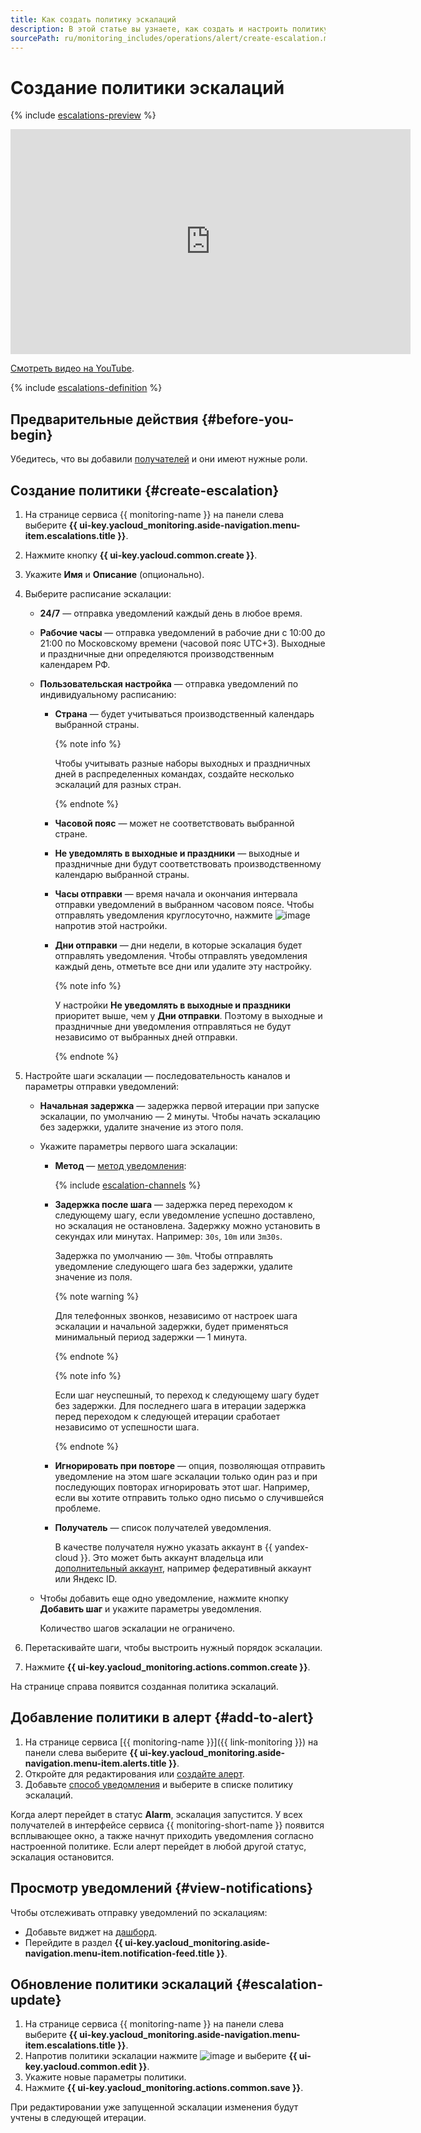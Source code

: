 ```yaml
---
title: Как создать политику эскалаций
description: В этой статье вы узнаете, как создать и настроить политику эскалаций для своевременного оповещения пользователей о критических событиях.
sourcePath: ru/monitoring_includes/operations/alert/create-escalation.md
---
```


# Создание политики эскалаций

{% include [escalations-preview](../../../_includes/monitoring/escalations-preview.md) %}


<iframe width="640" height="360" src="https://runtime.strm.yandex.ru/player/video/vplvwouze3np3m4t5rkb?autoplay=0&mute=0" allow="autoplay; fullscreen; picture-in-picture; encrypted-media" frameborder="0" scrolling="no"></iframe>

[Смотреть видео на YouTube](https://www.youtube.com/watch?v=iAGfn-I0CtY).



{% include [escalations-definition](../../../_includes/monitoring/escalation-definition.md) %}

## Предварительные действия {#before-you-begin}

Убедитесь, что вы добавили [получателей](../../concepts/alerting/notification-channel.md#channel-parameters) и они имеют нужные роли.

## Создание политики {#create-escalation}

1. На странице сервиса {{ monitoring-name }} на панели слева выберите **{{ ui-key.yacloud_monitoring.aside-navigation.menu-item.escalations.title }}**.
1. Нажмите кнопку **{{ ui-key.yacloud.common.create }}**.
1. Укажите **Имя** и **Описание** (опционально).

1. Выберите расписание эскалации:
 
   * **24/7** — отправка уведомлений каждый день в любое время.

   * **Рабочие часы** — отправка уведомлений в рабочие дни с 10:00 до 21:00 по Московскому времени (часовой пояс UTC+3). Выходные и праздничные дни определяются производственным календарем РФ.

   * **Пользовательская настройка** — отправка уведомлений по индивидуальному расписанию:

      * **Страна** — будет учитываться производственный календарь выбранной страны.

        {% note info %}

        Чтобы учитывать разные наборы выходных и праздничных дней в распределенных командах, создайте несколько эскалаций для разных стран.

        {% endnote %}

      * **Часовой пояс** — может не соответствовать выбранной стране.
      * **Не уведомлять в выходные и праздники** — выходные и праздничные дни будут соответствовать производственному календарю выбранной страны.
      * **Часы отправки** — время начала и окончания интервала отправки уведомлений в выбранном часовом поясе. Чтобы отправлять уведомления круглосуточно, нажмите ![image](../../../_assets/console-icons/xmark.svg) напротив этой настройки.
      * **Дни отправки** — дни недели, в которые эскалация будет отправлять уведомления. Чтобы отправлять уведомления каждый день, отметьте все дни или удалите эту настройку.

        {% note info %}

        У настройки **Не уведомлять в выходные и праздники** приоритет выше, чем у **Дни отправки**. Поэтому в выходные и праздничные дни уведомления отправляться не будут независимо от выбранных дней отправки.

        {% endnote %}

1. Настройте шаги эскалации — последовательность каналов и параметры отправки уведомлений:

    * **Начальная задержка** — задержка первой итерации при запуске эскалации, по умолчанию — 2 минуты. Чтобы начать эскалацию без задержки, удалите значение из этого поля.
    * Укажите параметры первого шага эскалации: 
      * **Метод** — [метод уведомления](../../concepts/alerting/notification-channel.md#channel-parameters):
       
          {% include [escalation-channels](../../../_includes/monitoring/escalation-channels.md) %}

      * **Задержка после шага** — задержка перед переходом к следующему шагу, если уведомление успешно доставлено, но эскалация не остановлена. Задержку можно установить в секундах или минутах. Например: `30s`, `10m` или `3m30s`.
      
        Задержка по умолчанию — `30m`. Чтобы отправлять уведомление следующего шага без задержки, удалите значение из поля.

        {% note warning %}

        Для телефонных звонков, независимо от настроек шага эскалации и начальной задержки, будет применяться минимальный период задержки — 1 минута.

        {% endnote %}

        {% note info %}

        Если шаг неуспешный, то переход к следующему шагу будет без задержки. Для последнего шага в итерации задержка перед переходом к следующей итерации сработает независимо от успешности шага.

        {% endnote %}

      * **Игнорировать при повторе** — опция, позволяющая отправить уведомление на этом шаге эскалации только один раз и при последующих повторах игнорировать этот шаг. Например, если вы хотите отправить только одно письмо о случившейся проблеме.
      * **Получатель** — список получателей уведомления.
        
        В качестве получателя нужно указать аккаунт в {{ yandex-cloud }}. Это может быть аккаунт владельца или [дополнительный аккаунт](../../../iam/concepts/users/accounts.md), например федеративный аккаунт или Яндекс ID.
    * Чтобы добавить еще одно уведомление, нажмите кнопку **Добавить шаг** и укажите параметры уведомления.
        
      Количество шагов эскалации не ограничено.

1. Перетаскивайте шаги, чтобы выстроить нужный порядок эскалации.
1. Нажмите **{{ ui-key.yacloud_monitoring.actions.common.create }}**.

На странице справа появится созданная политика эскалаций.

## Добавление политики в алерт {#add-to-alert}

1. На странице сервиса [{{ monitoring-name }}]({{ link-monitoring }}) на панели слева выберите **{{ ui-key.yacloud_monitoring.aside-navigation.menu-item.alerts.title }}**.
1. Откройте для редактирования или [создайте алерт](create-alert.md).
1. Добавьте [способ уведомления](../../operations/alert/create-alert.md) и выберите в списке политику эскалаций.

Когда алерт перейдет в статус **Alarm**, эскалация запустится. У всех получателей в интерфейсе сервиса {{ monitoring-short-name }} появится всплывающее окно, а также начнут приходить уведомления согласно настроенной политике. Если алерт перейдет в любой другой статус, эскалация остановится.

## Просмотр уведомлений {#view-notifications}

Чтобы отслеживать отправку уведомлений по эскалациям: 
* Добавьте виджет на [дашборд](../dashboard/add-widget.md#escalation).
* Перейдите в раздел **{{ ui-key.yacloud_monitoring.aside-navigation.menu-item.notification-feed.title }}**.

## Обновление политики эскалаций {#escalation-update}

1. На странице сервиса {{ monitoring-name }} на панели слева выберите **{{ ui-key.yacloud_monitoring.aside-navigation.menu-item.escalations.title }}**.
1. Напротив политики эскалации нажмите ![image](../../../_assets/console-icons/ellipsis.svg) и выберите **{{ ui-key.yacloud.common.edit }}**.
1. Укажите новые параметры политики.
1. Нажмите **{{ ui-key.yacloud_monitoring.actions.common.save }}**.

При редактировании уже запущенной эскалации изменения будут учтены в следующей итерации.